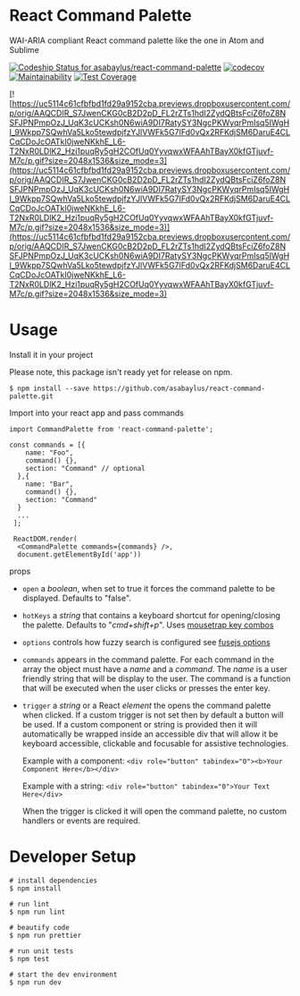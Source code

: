 
# React Command Palette
WAI-ARIA compliant React command palette like the one in Atom and Sublime

[ ![Codeship Status for asabaylus/react-command-palette](https://app.codeship.com/projects/f7cc0a30-3533-0135-cd98-56b308955afb/status?branch=master)](https://app.codeship.com/projects/227053)
[![codecov](https://codecov.io/gh/asabaylus/react-command-palette/branch/master/graph/badge.svg)](https://codecov.io/gh/asabaylus/react-command-palette)
[![Maintainability](https://api.codeclimate.com/v1/badges/761754992fe0cd293c40/maintainability)](https://codeclimate.com/github/asabaylus/react-command-palette/maintainability)
[![Test Coverage](https://api.codeclimate.com/v1/badges/761754992fe0cd293c40/test_coverage)](https://codeclimate.com/github/asabaylus/react-command-palette/test_coverage)

[![https://uc5114c61cfbfbd1fd29a9152cba.previews.dropboxusercontent.com/p/orig/AAQCDIR_S7JwenCKG0cB2D2pD_FL2rZTs1hdI2ZydQBtsFciZ6foZ8NSFJPNPmpOzJ_UqK3cUCKsh0N6wiA9DI7RatySY3NgcPKWyqrPmIsq5IWgHI_9Wkpp7SQwhVa5Lko5tewdpjfzYJlVWFk5G7IFd0vQx2RFKdjSM6DaruE4CLCqCDoJcOATkI0jweNKkhE_L6-T2NxR0LDlK2_Hzi1puqRy5gH2COfUq0YyvqwxWFAAhTBayX0kfGTjuvf-M7c/p.gif?size=2048x1536&size_mode=3](https://uc5114c61cfbfbd1fd29a9152cba.previews.dropboxusercontent.com/p/orig/AAQCDIR_S7JwenCKG0cB2D2pD_FL2rZTs1hdI2ZydQBtsFciZ6foZ8NSFJPNPmpOzJ_UqK3cUCKsh0N6wiA9DI7RatySY3NgcPKWyqrPmIsq5IWgHI_9Wkpp7SQwhVa5Lko5tewdpjfzYJlVWFk5G7IFd0vQx2RFKdjSM6DaruE4CLCqCDoJcOATkI0jweNKkhE_L6-T2NxR0LDlK2_Hzi1puqRy5gH2COfUq0YyvqwxWFAAhTBayX0kfGTjuvf-M7c/p.gif?size=2048x1536&size_mode=3)](https://uc5114c61cfbfbd1fd29a9152cba.previews.dropboxusercontent.com/p/orig/AAQCDIR_S7JwenCKG0cB2D2pD_FL2rZTs1hdI2ZydQBtsFciZ6foZ8NSFJPNPmpOzJ_UqK3cUCKsh0N6wiA9DI7RatySY3NgcPKWyqrPmIsq5IWgHI_9Wkpp7SQwhVa5Lko5tewdpjfzYJlVWFk5G7IFd0vQx2RFKdjSM6DaruE4CLCqCDoJcOATkI0jweNKkhE_L6-T2NxR0LDlK2_Hzi1puqRy5gH2COfUq0YyvqwxWFAAhTBayX0kfGTjuvf-M7c/p.gif?size=2048x1536&size_mode=3) 

# Usage

Install it in your project

Please note, this package isn't ready yet for release on npm.

```
$ npm install --save https://github.com/asabaylus/react-command-palette.git
```

Import into your react app and pass commands

```
import CommandPalette from 'react-command-palette';

const commands = [{
    name: "Foo",
    command() {},
    section: "Command" // optional
  },{
    name: "Bar",
    command() {},
    section: "Command"
  }
  ... 
 ];
 
 ReactDOM.render(
  <CommandPalette commands={commands} />, 
  document.getElementById('app'))
```

props

* ```open``` a _boolean_, when set to true it forces the command palette to be displayed. Defaults to "false".
* ```hotKeys``` a _string_ that contains a keyboard shortcut for opening/closing the palette. Defaults to "_cmd+shift+p_". Uses [mousetrap key combos](https://craig.is/killing/mice)  
* ```options``` controls how fuzzy search is configured see [fusejs options](http://fusejs.io/)
* ```commands``` appears in the command palette. For each command in the array the object must have a _name_ and a _command_. The _name_ is a user friendly string that will be display to the user. The command is a function that will be executed when the user clicks or presses the enter key. 
* ```trigger``` a _string_ or a React _element_ the opens the command palette when clicked. If a custom trigger is not set then by default a button will be used. If a custom component or string is provided then it will automatically be wrapped inside an accessible div that will allow it be keyboard accessible, clickable and focusable for assistive technologies.

  Example with a component:
  ```<div role="button" tabindex="0"><b>Your Component Here</b></div>```

  Example with a string:
  ```<div role="button" tabindex="0">Your Text Here</div>```

  When the trigger is clicked it will open the command palette, no custom handlers or events are required.

# Developer Setup
```
# install dependencies
$ npm install

# run lint
$ npm run lint

# beautify code
$ npm run prettier

# run unit tests
$ npm test

# start the dev environment
$ npm run dev
```
